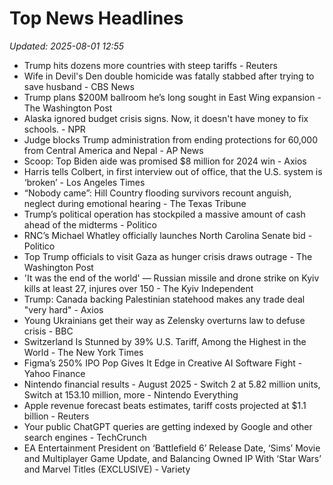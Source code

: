 # Top News Headlines

_Updated: 2025-08-01 12:55_

- Trump hits dozens more countries with steep tariffs - Reuters
- Wife in Devil's Den double homicide was fatally stabbed after trying to save husband - CBS News
- Trump plans $200M ballroom he’s long sought in East Wing expansion - The Washington Post
- Alaska ignored budget crisis signs. Now, it doesn't have money to fix schools. - NPR
- Judge blocks Trump administration from ending protections for 60,000 from Central America and Nepal - AP News
- Scoop: Top Biden aide was promised $8 million for 2024 win - Axios
- Harris tells Colbert, in first interview out of office, that the U.S. system is ‘broken’ - Los Angeles Times
- “Nobody came”: Hill Country flooding survivors recount anguish, neglect during emotional hearing - The Texas Tribune
- Trump’s political operation has stockpiled a massive amount of cash ahead of the midterms - Politico
- RNC’s Michael Whatley officially launches North Carolina Senate bid - Politico
- Top Trump officials to visit Gaza as hunger crisis draws outrage - The Washington Post
- 'It was the end of the world' — Russian missile and drone strike on Kyiv kills at least 27, injures over 150 - The Kyiv Independent
- Trump: Canada backing Palestinian statehood makes any trade deal "very hard" - Axios
- Young Ukrainians get their way as Zelensky overturns law to defuse crisis - BBC
- Switzerland Is Stunned by 39% U.S. Tariff, Among the Highest in the World - The New York Times
- Figma’s 250% IPO Pop Gives It Edge in Creative AI Software Fight - Yahoo Finance
- Nintendo financial results - August 2025 - Switch 2 at 5.82 million units, Switch at 153.10 million, more - Nintendo Everything
- Apple revenue forecast beats estimates, tariff costs projected at $1.1 billion - Reuters
- Your public ChatGPT queries are getting indexed by Google and other search engines - TechCrunch
- EA Entertainment President on ‘Battlefield 6’ Release Date, ‘Sims’ Movie and Multiplayer Game Update, and Balancing Owned IP With ‘Star Wars’ and Marvel Titles (EXCLUSIVE) - Variety